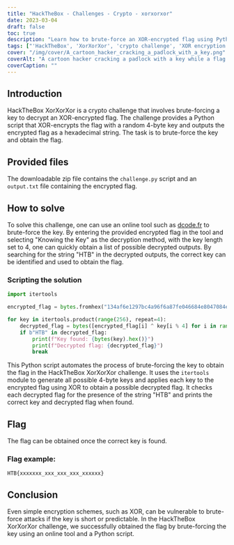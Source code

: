 ```yaml
---
title: "HackTheBox - Challenges - Crypto - xorxorxor"
date: 2023-03-04
draft: false
toc: true
description: "Learn how to brute-force an XOR-encrypted flag using Python and an online tool in the HackTheBox XorXorXor crypto challenge."
tags: ["'HackTheBox', 'XorXorXor', 'crypto challenge', 'XOR encryption', 'brute-force', 'Python', 'online tool', 'decryption', 'cybersecurity', 'CTF', 'capture the flag', 'penetration testing', 'information security', 'cyber defense', 'encryption', 'decryption tool', 'cyber skills', 'cyber education', 'cybersecurity training'"]
cover: "/img/cover/A_cartoon_hacker_cracking_a_padlock_with_a_key.png"
coverAlt: "A cartoon hacker cracking a padlock with a key while a flag that flies above."
coverCaption: ""
---
```

## Introduction
HackTheBox XorXorXor is a crypto challenge that involves brute-forcing a key to decrypt an XOR-encrypted flag. The challenge provides a Python script that XOR-encrypts the flag with a random 4-byte key and outputs the encrypted flag as a hexadecimal string. The task is to brute-force the key and obtain the flag.

## Provided files
The downloadable zip file contains the `challenge.py` script and an `output.txt` file containing the encrypted flag.

## How to solve
To solve this challenge, one can use an online tool such as [dcode.fr](https://www.dcode.fr/xor-cipher) to brute-force the key. By entering the provided encrypted flag in the tool and selecting "Knowing the Key" as the decryption method, with the key length set to 4, one can quickly obtain a list of possible decrypted outputs. By searching for the string "HTB" in the decrypted outputs, the correct key can be identified and used to obtain the flag.

### Scripting the solution

```python
import itertools

encrypted_flag = bytes.fromhex("134af6e1297bc4a96f6a87fe046684e8047084ee046d84c5282dd7ef292dc9")

for key in itertools.product(range(256), repeat=4):
    decrypted_flag = bytes([encrypted_flag[i] ^ key[i % 4] for i in range(len(encrypted_flag))])
    if b"HTB" in decrypted_flag:
        print(f"Key found: {bytes(key).hex()}")
        print(f"Decrypted flag: {decrypted_flag}")
        break
```

This Python script automates the process of brute-forcing the key to obtain the flag in the HackTheBox XorXorXor challenge. It uses the `itertools` module to generate all possible 4-byte keys and applies each key to the encrypted flag using XOR to obtain a possible decrypted flag. It checks each decrypted flag for the presence of the string "HTB" and prints the correct key and decrypted flag when found.

## Flag
The flag can be obtained once the correct key is found.

### Flag example:
```
HTB{xxxxxxx_xxx_xxx_xxx_xxxxxx}
```

## Conclusion
Even simple encryption schemes, such as XOR, can be vulnerable to brute-force attacks if the key is short or predictable. In the HackTheBox XorXorXor challenge, we successfully obtained the flag by brute-forcing the key using an online tool and a Python script.
